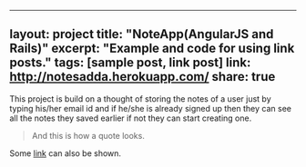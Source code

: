 
---
layout: project
title: "NoteApp(AngularJS and Rails)"
excerpt: "Example and code for using link posts."
tags: [sample post, link post]
link: http://notesadda.herokuapp.com/
share: true
---

This project is build on a thought of storing the notes of a user just by typing his/her email id and if he/she is already signed up then they can see all the notes they saved earlier if not they can start creating one.

> And this is how a quote looks.

Some [link](http://notesadda.herokuapp.com) can also be shown.
